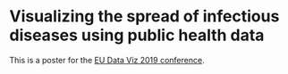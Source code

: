 # Visualizing the spread of infectious diseases using public health data

This is a poster for the [EU Data Viz 2019 conference][1]. 

[1]:https://op.europa.eu/en/web/eudataviz/home
